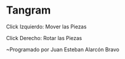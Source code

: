 # Tangram

Click Izquierdo: Mover las Piezas

Click Derecho: Rotar las Piezas

~Programado por Juan Esteban Alarcón Bravo

